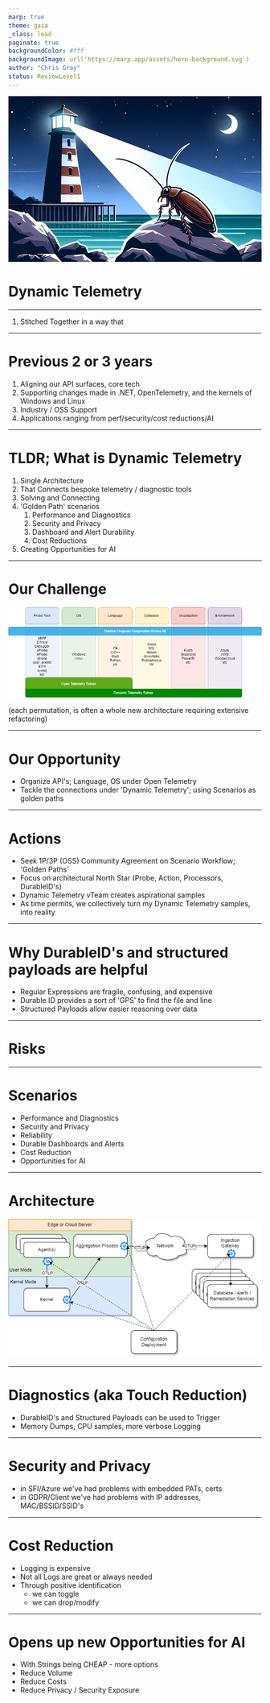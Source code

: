```yaml
---
marp: true
theme: gaia
_class: lead
paginate: true
backgroundColor: #fff
backgroundImage: url('https://marp.app/assets/hero-background.svg')
author: "Chris Gray"
status: ReviewLevel1
---
```


![](../orig_media/DynamicTelemetry.CoPilot.Image.png)

# Dynamic Telemetry

---

1. Stitched Together in a way that

---

# Previous 2 or 3 years

1. Aligning our API surfaces, core tech
1. Supporting changes made in .NET, OpenTelemetry, and the kernels of Windows and Linux
1. Industry / OSS Support
1. Applications ranging from perf/security/cost reductions/AI

---

# TLDR;  What is Dynamic Telemetry

1. Single Architecture
1. That Connects bespoke telemetry / diagnostic tools
1. Solving and Connecting
1. 'Golden Path' scenarios
    1. Performance and Diagnostics
    1. Security and Privacy
    1. Dashboard and Alert Durability
    1. Cost Reductions
1. Creating Opportunities for AI

---

# Our Challenge

![](../orig_media/ChallengeMatrix.drawio.png)

(each permutation, is often a whole new architecture requiring extensive refactoring)

---

# Our Opportunity

* Organize API's; Language, OS under Open Telemetry
* Tackle the connections under 'Dynamic Telemetry';  using Scenarios as golden paths

---

# Actions

* Seek 1P/3P (OSS) Community Agreement on Scenario Workflow; 'Golden Paths'
* Focus on  architectural North Star (Probe, Action, Processors, DurableID's)
* Dynamic Telemetry vTeam creates aspirational samples
* As time permits, we collectively turn my Dynamic Telemetry samples, into reality

---

# Why DurableID's and structured payloads are helpful

* Regular Expressions are fragile, confusing, and expensive
* Durable ID provides a sort of 'GPS' to find the file and line
* Structured Payloads allow easier reasoning over data

---

# Risks

---

# Scenarios

* Performance and Diagnostics
* Security and Privacy
* Reliability
* Durable Dashboards and Alerts
* Cost Reduction
* Opportunities for AI

---

# Architecture

![](../orig_media/Architecture.Boxes.Full.DynamicTelemetry.drawio.png)

---

# Diagnostics (aka Touch Reduction)

* DurableID's and Structured Payloads can be used to Trigger
* Memory Dumps, CPU samples, more verbose Logging

---

# Security and Privacy

* in SFI/Azure we've had problems with embedded PATs, certs
* in GDPR/Client we've had problems with IP addresses, MAC/BSSID/SSID's

---

# Cost Reduction

* Logging is expensive
* Not all Logs are great or always needed
* Through positive identification
    * we can toggle
    * we can drop/modify

---

# Opens up new Opportunities for AI

* With Strings being CHEAP - more options
* Reduce Volume
* Reduce Costs
* Reduce Privacy / Security Exposure